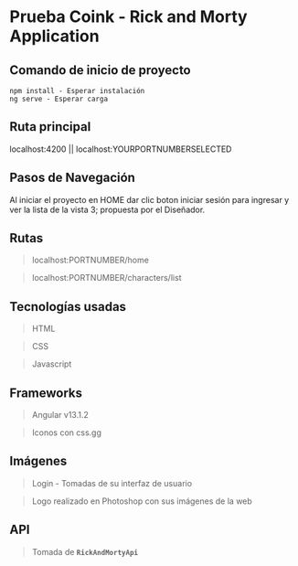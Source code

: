 # Prueba Coink - Rick and Morty Application

## Comando de inicio de proyecto
    npm install - Esperar instalación
    ng serve - Esperar carga
    
## Ruta principal
  localhost:4200 || localhost:YOURPORTNUMBERSELECTED

## Pasos de Navegación
Al iniciar el proyecto en HOME dar clic boton iniciar sesión para ingresar y ver la lista de la vista 3; propuesta por el Diseñador.

## Rutas
  >  localhost:PORTNUMBER/home

  >  localhost:PORTNUMBER/characters/list
  
## Tecnologías usadas
  >  HTML

  >  CSS

  >  Javascript
  
## Frameworks
  >  Angular v13.1.2

  >  Iconos con css.gg

## Imágenes
  >  Login - Tomadas de su interfaz de usuario

  >  Logo realizado en Photoshop con sus imágenes de la web

## API
  >  Tomada de __`RickAndMortyApi`__
  
